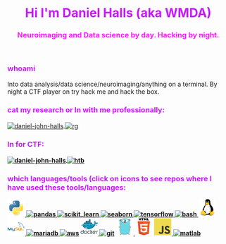 <h1 align="center"style="color:#c61aff;" >Hi I'm Daniel Halls (aka WMDA)</h1>
<h3 align="center" style="color:#ff1aff;">Neuroimaging and Data science by day. Hacking by night.</h3></br>
<h3 style="color:#c61aff;" align="left"><b>whoami</b></h3>
<p align="left">Into data analysis/data science/neuroimaging/anything on a terminal. By night a CTF player on try hack me and hack the box.<br></p>

<h3 style="color:#c61aff;" align="left"><b>cat my research or ln with me professionally:</b></h3>
<p align="left">
<a href="https://linkedin.com/in/daniel-john-halls" target="blank"><img align="center" src="https://raw.githubusercontent.com/rahuldkjain/github-profile-readme-generator/master/src/images/icons/Social/linked-in-alt.svg" alt="daniel-john-halls" height="40" width="20" /></a><a href="https://www.researchgate.net/profile/Daniel-Halls" target="blank" rel="noreferrer"> <img align="center" src="https://res.cloudinary.com/crunchbase-production/image/upload/c_lpad,h_256,w_256,f_auto,q_auto:eco,dpr_1/v1470150968/halqcskldv3ge9nkpjsq.png" alt="rg" width="40" height="40"/></a><br>
</p>

<h3 style="color:#c61aff;" align="left"><b>ln for CTF:<br></h3>
<p align="left">
<a href="https://tryhackme.com/p/WMDA" target="blank"><img align="center" src="https://tryhackme-images.s3.amazonaws.com/user-avatars/af7feb2c43a2c7d5f111b98ccbd15048.png" alt="daniel-john-halls" height="40" width="40" /></a><a href="https://app.hackthebox.com/users/705614" target="_blank" rel="noreferrer"> <img align="center" src="https://app.hackthebox.com/images/logos/logo-htb.svg" alt="htb" width="40" height="40"/></p></a>

<h3 align="left"style="color:#c61aff;"><b>which languages/tools (click on icons to see repos where I have used these tools/languages:</b></h3> 
<p align="left"> 
<a href="https://github.com/WMDA/SCN" target="_blank" rel="noreferrer"> <img src="https://raw.githubusercontent.com/devicons/devicon/master/icons/python/python-original.svg" alt="python" width="40" height="40"/> </a> 
<a href=https://github.com/WMDA/BB_data/blob/main/BB_data/data_processing/participants_description.py" target="_blank" rel="noreferrer"> <img src="https://pandas.pydata.org/static/img/pandas_mark_white.svg" alt="pandas" width="40" height="40"/> </a> 
<a href="https://github.com/WMDA/BB_data/blob/main/BB_data/analysis_scripts/pca_data_exploration.ipynb" target="_blank" rel="noreferrer"> <img src="https://upload.wikimedia.org/wikipedia/commons/0/05/Scikit_learn_logo_small.svg" alt="scikit_learn" width="40" height="40"/> </a> 
<a href="https://github.com/WMDA/ASD_structure/blob/main/plots/plotting_measures.ipynb" target="_blank" rel="noreferrer"> <img src="https://seaborn.pydata.org/_images/logo-mark-lightbg.svg" alt="seaborn" width="40" height="40"/> </a> 
<a href="https://github.com/WMDA/tf_developer_exam" target="_blank" rel="noreferrer"> <img src="https://www.vectorlogo.zone/logos/tensorflow/tensorflow-icon.svg" alt="tensorflow" width="40" height="40"/> </a>
<a href="https://github.com/WMDA/ctf/tree/main/tools/bash_scripts" target="_blank" rel="noreferrer"> <img src="https://upload.wikimedia.org/wikipedia/commons/thumb/4/4b/Bash_Logo_Colored.svg/1200px-Bash_Logo_Colored.svg.png" alt="bash" width="40" height="40"/> </a>
<a href="https://www.linux.org/" target="_blank" rel="noreferrer"> <img src="https://raw.githubusercontent.com/devicons/devicon/master/icons/linux/linux-original.svg" alt="linux" width="40" height="40"/> </a> 
<a href="https://github.com/WMDA/BB_data/blob/main/BB_data/storage/to_mysql.py" target="_blank" rel="noreferrer"> <img src="https://raw.githubusercontent.com/devicons/devicon/master/icons/mysql/mysql-original-wordmark.svg" alt="mysql" width="40" height="40"/> </a>
<a href="https://github.com/WMDA/BB_data/blob/main/functions/data_functions.py" target="_blank" rel="noreferrer"> <img src="https://www.vectorlogo.zone/logos/mariadb/mariadb-icon.svg" alt="mariadb" width="40" height="40"/> </a>
<a href="https://aws.amazon.com" target="_blank" rel="noreferrer"> <img src="https://www.zencos.com/wp-content/uploads/2021/11/aws-logo.png" alt="aws" width="40" height="40"/></a>
<a href="https://www.docker.com/" target="_blank" rel="noreferrer"> <img src="https://raw.githubusercontent.com/devicons/devicon/master/icons/docker/docker-original-wordmark.svg" alt="docker" width="40" height="40"/> </a> 
<a href="https://git-scm.com/" target="_blank" rel="noreferrer"> <img src="https://www.vectorlogo.zone/logos/git-scm/git-scm-icon.svg" alt="git" width="40" height="40"/></a>
<a href="https://github.com/WMDA/ctf/blob/main/tools/backdoor_go/backdoor.go" target="_blank" rel="noreferrer"> <img src="https://raw.githubusercontent.com/devicons/devicon/master/icons/go/go-original.svg" alt="go" width="40" height="40"/> </a> <a href="https://github.com/WMDA/self_driving_car" target="_blank" rel="noreferrer"> <img src="https://raw.githubusercontent.com/devicons/devicon/master/icons/html5/html5-original-wordmark.svg" alt="html5" width="40" height="40"/></a>
<a href="https://github.com/WMDA/self_driving_car" target="_blank" rel="noreferrer"> <img src="https://raw.githubusercontent.com/devicons/devicon/master/icons/javascript/javascript-original.svg" alt="javascript" width="40" height="40"/> </a> 
<a href="https://www.mathworks.com/" target="_blank" rel="noreferrer"> <img src="https://upload.wikimedia.org/wikipedia/commons/2/21/Matlab_Logo.png" alt="matlab" width="40" height="40"/> </a> 
